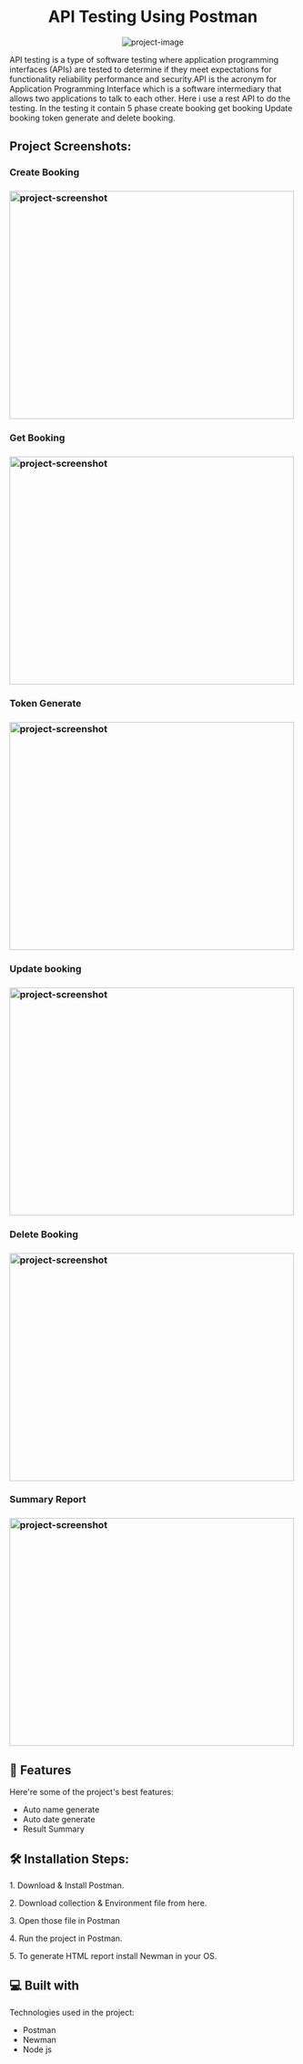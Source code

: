 <h1 id="title" align="center">API Testing Using Postman</h1>

<p align="center"><img src="https://socialify.git.ci/Yusuf-Hridoy/API-Testing/image?language=1&amp;name=1&amp;owner=1&amp;stargazers=1&amp;theme=Light" alt="project-image"></p>

<p id="description">API testing is a type of software testing where application programming interfaces (APIs) are tested to determine if they meet expectations for functionality reliability performance and security.API is the acronym for Application Programming Interface which is a software intermediary that allows two applications to talk to each other. Here i use a rest API to do the testing. In the testing it contain 5 phase create booking get booking Update booking token generate and delete booking.</p>

<h2>Project Screenshots:</h2>

<h3> Create Booking <h3>
<img src="https://res.cloudinary.com/dncod5rnj/image/upload/v1672998763/api%20testing/create_boking_lbriuq.png" alt="project-screenshot" width="500" height="400/">

 <h3> Get Booking <h3>
<img src="https://res.cloudinary.com/dncod5rnj/image/upload/v1672998763/api%20testing/get_booking_md1wgh.png" alt="project-screenshot" width="500" height="400/">

 <h3> Token Generate <h3>
<img src="https://res.cloudinary.com/dncod5rnj/image/upload/v1672998763/api%20testing/token_generate_dfmf1d.png" alt="project-screenshot" width="500" height="400/">

 <h3> Update booking <h3>  
<img src="https://res.cloudinary.com/dncod5rnj/image/upload/v1672998763/api%20testing/update_booking_ou6lx8.png" alt="project-screenshot" width="500" height="400/">

<h3> Delete Booking <h3>   
<img src="https://res.cloudinary.com/dncod5rnj/image/upload/v1672998764/api%20testing/delete_booking_sqsw4x.png" alt="project-screenshot" width="500" height="400/">

<h3> Summary Report <h3>
<img src="https://res.cloudinary.com/dncod5rnj/image/upload/v1672998763/api%20testing/newman_report_k8hjir.png" alt="project-screenshot" width="500" height="400/">

  
  
<h2>🧐 Features</h2>

Here're some of the project's best features:

*   Auto name generate
*   Auto date generate
*   Result Summary

<h2>🛠️ Installation Steps:</h2>

<p>1. Download &amp; Install Postman.</p>

<p>2. Download collection &amp; Environment file from here.</p>

<p>3. Open those file in Postman</p>

<p>4. Run the project in Postman.</p>

<p>5. To generate HTML report install Newman in your OS.</p>



  
  
<h2>💻 Built with</h2>

Technologies used in the project:

*   Postman
*   Newman
*   Node js
